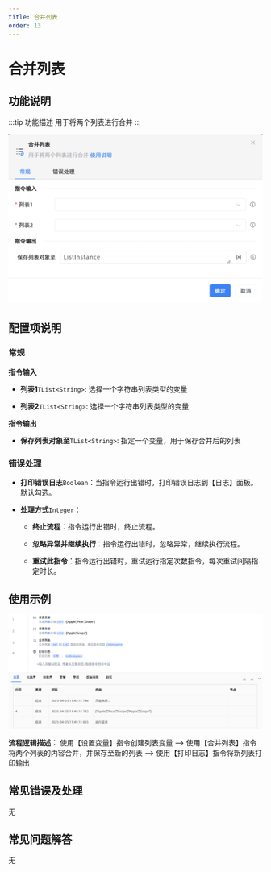 ```yaml
---
title: 合并列表
order: 13
---
```


# 合并列表

## 功能说明

:::tip 功能描述
用于将两个列表进行合并
:::

![合并列表](../../../assets/合并列表_command.png)

## 配置项说明

### 常规

**指令输入**

- **列表1**`TList<String>`: 选择一个字符串列表类型的变量

- **列表2**`TList<String>`: 选择一个字符串列表类型的变量


**指令输出**

- **保存列表对象至**`TList<String>`: 指定一个变量，用于保存合并后的列表

### 错误处理

- **打印错误日志**`Boolean`：当指令运行出错时，打印错误日志到【日志】面板。默认勾选。

- **处理方式**`Integer`：

    - **终止流程**：指令运行出错时，终止流程。

    - **忽略异常并继续执行**：指令运行出错时，忽略异常，继续执行流程。

    - **重试此指令**：指令运行出错时，重试运行指定次数指令，每次重试间隔指定时长。

## 使用示例

![合并列表](../../../assets/合并列表_demo.png)

**流程逻辑描述：** 使用【设置变量】指令创建列表变量 --> 使用【合并列表】指令将两个列表的内容合并，并保存至新的列表 --> 使用【打印日志】指令将新列表打印输出

## 常见错误及处理

无

## 常见问题解答

无

